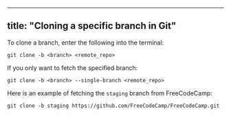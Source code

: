 
---
title: "Cloning a specific branch in Git"
---

To clone a branch, enter the following into the terminal:  

    git clone -b <branch> <remote_repo>

If you only want to fetch the specified branch:  

    git clone -b <branch> --single-branch <remote_repo>

Here is an example of fetching the `staging` branch from FreeCodeCamp:  

    git clone -b staging https://github.com/FreeCodeCamp/FreeCodeCamp.git
